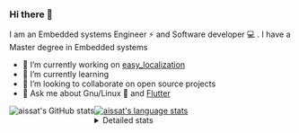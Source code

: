 ### Hi there 👋

I am an Embedded systems Engineer ⚡️ and Software developer 💻 . I have a Master degree in Embedded systems
- 🔭 I’m currently working on [easy_localization](https://pub.dev/packages/easy_localization)
- 🌱 I’m currently learning 
- 👯 I’m looking to collaborate on open source projects
- 💬 Ask me about  Gnu/Linux 🐧 and [Flutter](https://flutter.dev) 

<a href="https://profile-summary-for-github.com/user/aissat">
  <img align="left" height="170px" src="https://github-readme-stats.vercel.app/api?username=aissat&show_icons=true&line_height=27&count_private=true&include_all_commits=true" alt="aissat's GitHub stats"/>
  <img src="https://github-readme-stats.vercel.app/api/top-langs/?username=aissat&hide_langs_below=5&layout=compact" alt="aissat's language stats"/>
</a>

<details>
<summary>Detailed stats</summary>
 

### 🧐 Waka Stats

<!--START_SECTION:waka-->
![Code Time](http://img.shields.io/badge/Code%20Time-4%2C873%20hrs%2027%20mins-blue)

![Profile Views](http://img.shields.io/badge/Profile%20Views-0-blue)

![Lines of code](https://img.shields.io/badge/From%20Hello%20World%20I%27ve%20Written--3%20Million%20lines%20of%20code-blue)

**🐱 My GitHub Data** 

> 🏆 2 Contributions in the Year 2023
 > 
> 📦 120.0 kB Used in GitHub's Storage 
 > 
> 💼 Opted to Hire
 > 
> 📜 163 Public Repositories 
 > 
> 🔑 24 Private Repositories  
 > 
**I'm a Night 🦉** 

```text
🌞 Morning       39 commits       ███░░░░░░░░░░░░░░░░░░░░░░   13.18 % 
🌆 Daytime       79 commits       ██████░░░░░░░░░░░░░░░░░░░   26.69 % 
🌃 Evening       73 commits       ██████░░░░░░░░░░░░░░░░░░░   24.66 % 
🌙 Night        105 commits       ████████░░░░░░░░░░░░░░░░░   35.47 % 

```
📅 **I'm Most Productive on Tuesday** 

```text
Monday          24 commits       ██░░░░░░░░░░░░░░░░░░░░░░░   08.11 % 
Tuesday         72 commits       ██████░░░░░░░░░░░░░░░░░░░   24.32 % 
Wednesday       32 commits       ██░░░░░░░░░░░░░░░░░░░░░░░   10.81 % 
Thursday        32 commits       ██░░░░░░░░░░░░░░░░░░░░░░░   10.81 % 
Friday          61 commits       █████░░░░░░░░░░░░░░░░░░░░   20.61 % 
Saturday        41 commits       ███░░░░░░░░░░░░░░░░░░░░░░   13.85 % 
Sunday          34 commits       ██░░░░░░░░░░░░░░░░░░░░░░░   11.49 % 

```


📊 **This Week I Spent My Time On** 

```text
⌚︎ Time Zone: Africa/Algiers

💬 Programming Languages: 
Dart                     3 hrs 32 mins       █████████████████████░░░░   84.07 % 
YAML                     34 mins             ███░░░░░░░░░░░░░░░░░░░░░░   13.57 % 
Git Config               5 mins              ░░░░░░░░░░░░░░░░░░░░░░░░░   02.36 % 

🔥 Editors: 
VS Code                  4 hrs 13 mins       █████████████████████████   100.00 % 

💻 Operating System: 
Linux                    4 hrs 13 mins       █████████████████████████   100.00 % 

```

**I Mostly Code in Dart** 

```text
Dart                     27 repos            ████████░░░░░░░░░░░░░░░░░   33.33 % 
TypeScript               9 repos             ██░░░░░░░░░░░░░░░░░░░░░░░   11.11 % 
C++                      7 repos             ██░░░░░░░░░░░░░░░░░░░░░░░   08.64 % 
Shell                    6 repos             █░░░░░░░░░░░░░░░░░░░░░░░░   07.41 % 
PHP                      5 repos             █░░░░░░░░░░░░░░░░░░░░░░░░   06.17 % 

```


**Timeline**

![Chart not found](https://raw.githubusercontent.com/aissat/aissat/master/charts/bar_graph.png) 


 Last Updated on 12/02/2023 01:19:03 UTC
<!--END_SECTION:waka-->

</details>
